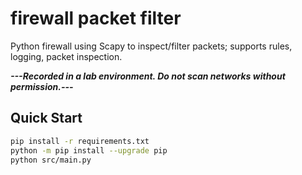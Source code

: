 # firewall packet filter

Python firewall using Scapy to inspect/filter packets; supports rules, logging, packet inspection.

<b><i>---Recorded in a lab environment. Do not scan networks without permission.---</i></b>

## Quick Start
```bash
pip install -r requirements.txt
python -m pip install --upgrade pip
python src/main.py
```
